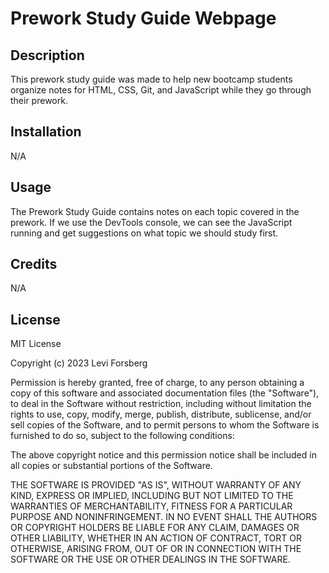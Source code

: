 # Prework Study Guide Webpage

## Description

This prework study guide was made to help new bootcamp students organize notes for HTML, CSS, Git, and JavaScript while they go through their prework. 

## Installation

N/A

## Usage

The Prework Study Guide contains notes on each topic covered in the prework. If we use the DevTools console, we can see the JavaScript running and get suggestions on what topic we should study first.

## Credits

N/A

## License

MIT License

Copyright (c) 2023 Levi Forsberg

Permission is hereby granted, free of charge, to any person obtaining a copy
of this software and associated documentation files (the "Software"), to deal
in the Software without restriction, including without limitation the rights
to use, copy, modify, merge, publish, distribute, sublicense, and/or sell
copies of the Software, and to permit persons to whom the Software is
furnished to do so, subject to the following conditions:

The above copyright notice and this permission notice shall be included in all
copies or substantial portions of the Software.

THE SOFTWARE IS PROVIDED "AS IS", WITHOUT WARRANTY OF ANY KIND, EXPRESS OR
IMPLIED, INCLUDING BUT NOT LIMITED TO THE WARRANTIES OF MERCHANTABILITY,
FITNESS FOR A PARTICULAR PURPOSE AND NONINFRINGEMENT. IN NO EVENT SHALL THE
AUTHORS OR COPYRIGHT HOLDERS BE LIABLE FOR ANY CLAIM, DAMAGES OR OTHER
LIABILITY, WHETHER IN AN ACTION OF CONTRACT, TORT OR OTHERWISE, ARISING FROM,
OUT OF OR IN CONNECTION WITH THE SOFTWARE OR THE USE OR OTHER DEALINGS IN THE
SOFTWARE.
